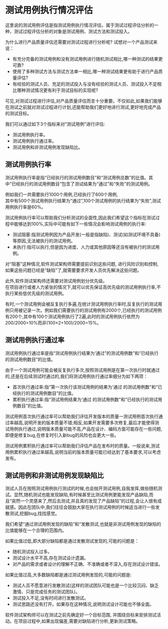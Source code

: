 # 测试用例执行情况评估

这里说的测试用例评估是指测试用例执行情况评估，属于测试过程评估分析的一种，测试过程评估分析的对象是测试用例、测试方法和测试投入。

为什么进行产品质量评估还需要对测试过程进行分析呢?
试想对一个产品测试来说：

- 有充分完备的测试用例和没有测试用例进行随机测试相比,哪一种测试的结果更可靠?
- 使用了多种测试方法与测试方法单一相比,哪一种测试结果更有助于进行产品质量评估?
- 有经验的测试人员、充足的测试投入与没有经验的测试人员、测试投入不足相比哪种测试情况更有利于测试目标的实现呢?

可见,对测试过程进行评估,对产品质量评估而言十分重要。不仅如此,如果我们能够在测试之前就对测试过程进行计划,还能帮助我们更好地进行测试,更好地完成产品的测试目标。

我们可以通过如下3个指标来对“测试用例”进行评估:

- 测试用例执行率。
- 测试用例执行通过率。
- 测试用例和非测试用例发现缺陷比。

## 测试用例执行率

测试用例执行率是指“已经执行的测试用例数目”和“测试用例总数”的比值。其中“已经执行的测试用例数目”包含了测试结果为“通过”和“失败”的测试用例。

例如我们一共需要执行1000个用例,已经执行了600个用例,   
其中有500个测试用例执行结果为“通过”,100个测试用例的执行结果为“失败”,测试用例执行率是60%。

测试用例执行率可以帮助我们分析测试的全面性,因此我们希望这个指标在测试过程中能够达到100%,实际中可能有如下一些情况会影响测试用例的执行率:
- 测试阻塞:指测试用例因为产品开发(一般是指缺陷)、测试(如测试环境不具备)等原因,无法被执行的测试用例。
- 未执行:指可以执行,但是因为进度、人力或其他原因等还没有被执行的测试用例。

对“阻塞”这种情况,软件测试架构师需要提前识别这些问题, 进行风险识别和控制,如果这些问题已经是“缺陷”了,就需要要求开发人员优先解决这些问题。

此外,软件测试架构师还需要对测试用例划分优先级。   
在项目进行或者人力紧张的情况下,就可以优先保证高优先级的测试用例执行率,不执行某些低优先级的测试用例。

有时,一个测试用例会被反复执行多遍,在统计测试用例执行率时,反复执行的测试用例只用被记录一次。例如我们需要执行的测试用例有2000个,已经执行的测试用例有200个,其中有100个测试用例执行了2遍,此时的测试用例执行依然为200/2000=10%而非(100×2+100)/2000=15%。

## 测试用例执行通过率

测试用例执行通过率是指“测试用例执行结果为‘通过”的测试用例数”和“已经执行的测试用例数目”的比值。

由于一个测试用例可能会被反复执行多次,按照测试用例是在第一次执行时就通过的,还是在后续测试时通过的,我们将测试用例执行通过率细分为如下两项：   
- 首次执行通过率:指“第一次执行该测试用例的结果为‘通过 的测试用例数”和“已经执行的测试用例数目”的比值。
- 累积执行通过率:指“测试用例结果为‘通过 的测试用例数”和“已经执行的测试用例数目”的比值。

测试用例首次执行通过率可以帮助我们评估开发版本的质量一测试用例首次执行通过率越高,说明开发的版本质量不错;相反,如果开发需要多次修复,最后才能使得测试用例执行通过,说明版本质量可能不高,产品在设计、编码方面可能存在一些问题,即便是修复bug,在修复时引入新bug的风险也会更大一些。

测试用例累积执行通过率可以帮助我们评估产品在发布时的质量。一般说来,测试用例累积执行通过率越高,说明当前的版本质量可能已经达到了基本要求,可以考虑发布。

## 测试用例和非测试用例发现缺陷比

测试人员在按照测试用例执行测试的时候,也会抛开测试用例,自我发挥,做些随机测试。显然,随机测试也能发现缺陷,有时候甚至比测试用例更能发现产品缺陷,而且“突然一个灵感来了,然后去测试,并且真的发现了产品缺陷”的过程,会让人很有成就感。因此在团队中,我们往往会鼓励大家在执行测试用例的时候适当进行一些发散测试,挖掘bug,找找感觉。

我们希望“通过测试用例发现的缺陷”和“发散测试,也就是非测试用例发现的缺陷的比值能够在一个合理的范围内。   

如果比值过低,即大部分缺陷都是通过发散测试发现的,可能的问题是：   
- 随机测试投入过多。
- 测试设计水平不高,存在测试设计遗漏。
- 对产品的需求或者设计的理解不正确、不准确或者不深入,存在测试设计错误。

如果比值过高,大多数缺陷都是通过测试用例发现的,可能的问题是:   
- 测试人员不愿意进行发散测试(这样的测试团队可能也是一个比较沉闷、缺乏激情、只是完成任务的测试团队)。
- 测试投入不足,没有时间进行发散测试。
- 测试思路还没有打开。如果存在这种情况,说明测试设计可能也不够全面。

软件测试架构师可以在测试之前先确定好一个目标范围, 并围绕目标来安排测试活动。在项目过程中,如果出现偏差,需要对缺陷进行分析,更新测试策略。



